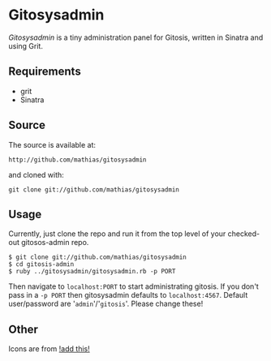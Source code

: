 Gitosysadmin
====

*Gitosysadmin* is a tiny administration panel for Gitosis, written in Sinatra and using Grit.

## Requirements #############################################################

* grit 
* Sinatra

## Source ###################################################################

The source is available at:

	http://github.com/mathias/gitosysadmin

and cloned with:

	git clone git://github.com/mathias/gitosysadmin
	
## Usage ####################################################################

Currently, just clone the repo and run it from the top level of your checked-out gitosos-admin repo.

	$ git clone git://github.com/mathias/gitosysadmin
	$ cd gitosis-admin
	$ ruby ../gitosysadmin/gitosysadmin.rb -p PORT

Then navigate to `localhost:PORT` to start administrating gitosis. If you don't pass in a `-p PORT` then gitosysadmin defaults to `localhost:4567`. Default user/password are '`admin`'/'`gitosis`'. Please change these!

## Other ####################################################################

Icons are from [!add this!]()